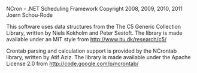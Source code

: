 NCron - .NET Scheduling Framework
Copyright 2008, 2009, 2010, 2011 Joern Schou-Rode

This software uses data structures from the The C5 Generic Collection
Library, written by Niels Kokholm and Peter Sestoft. The library is
made available under an MIT style from
  http://www.itu.dk/research/c5/

Crontab parsing and calculation support is provided by the NCrontab
library, written by Atif Aziz. The library is made available under the
Apache License 2.0 from
  http://code.google.com/p/ncrontab/
